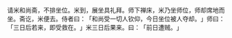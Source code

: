 请米和尚斋，不排坐位。米到，展坐具礼拜。师下禅床，米乃坐师位，师却席地而坐。斋讫，米便去。侍者曰：​「和尚受一切人钦仰，今日坐位被人夺却。​」师曰：​「三日后若来，即受救在。​」米三日后果来。曰：​「前日遭贼。​」